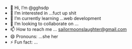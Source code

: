 - 👋 Hi, I’m @gghsdp
- 👀 I’m interested in ...fuct up shit
- 🌱 I’m currently learning ...web development 
- 💞️ I’m looking to collaborate on ...
- 📫 How to reach me ... sailormoonslaughter@gmail.com
- 😄 Pronouns: ...she her
- ⚡ Fun fact: ...

<!---
gghsdp/gghsdp is a ✨ special ✨ repository because its `README.md` (this file) appears on your GitHub profile.
You can click the Preview link to take a look at your changes.
--->
